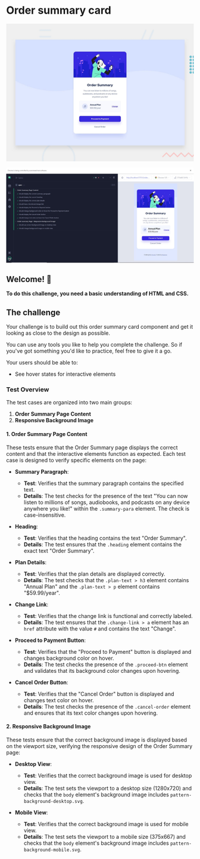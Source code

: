 # Order summary card

![Design preview for the Order summary card coding challenge](./design/desktop-preview.jpg)

![Testcases preview for the Order summary card coding challenge](./passedTestCases/testCases.jpeg)

## Welcome! 👋

**To do this challenge, you need a basic understanding of HTML and CSS.**

## The challenge

Your challenge is to build out this order summary card component and get it looking as close to the design as possible.

You can use any tools you like to help you complete the challenge. So if you've got something you'd like to practice, feel free to give it a go.

Your users should be able to:

- See hover states for interactive elements


### Test Overview

The test cases are organized into two main groups:

1.  **Order Summary Page Content**
2.  **Responsive Background Image**

#### 1. Order Summary Page Content

These tests ensure that the Order Summary page displays the correct content and that the interactive elements function as expected. Each test case is designed to verify specific elements on the page:

-   **Summary Paragraph**:
    
    -   **Test**: Verifies that the summary paragraph contains the specified text.
    -   **Details**: The test checks for the presence of the text "You can now listen to millions of songs, audiobooks, and podcasts on any device anywhere you like!" within the `.summary-para` element. The check is case-insensitive.
-   **Heading**:
    
    -   **Test**: Verifies that the heading contains the text "Order Summary".
    -   **Details**: The test ensures that the `.heading` element contains the exact text "Order Summary".
-   **Plan Details**:
    
    -   **Test**: Verifies that the plan details are displayed correctly.
    -   **Details**: The test checks that the `.plan-text > h3` element contains "Annual Plan" and the `.plan-text > p` element contains "$59.99/year".
-   **Change Link**:
    
    -   **Test**: Verifies that the change link is functional and correctly labeled.
    -   **Details**: The test ensures that the `.change-link > a` element has an `href` attribute with the value `#` and contains the text "Change".
-   **Proceed to Payment Button**:
    
    -   **Test**: Verifies that the "Proceed to Payment" button is displayed and changes background color on hover.
    -   **Details**: The test checks the presence of the `.proceed-btn` element and validates that its background color changes upon hovering.
-   **Cancel Order Button**:
    
    -   **Test**: Verifies that the "Cancel Order" button is displayed and changes text color on hover.
    -   **Details**: The test checks the presence of the `.cancel-order` element and ensures that its text color changes upon hovering.

#### 2. Responsive Background Image

These tests ensure that the correct background image is displayed based on the viewport size, verifying the responsive design of the Order Summary page:

-   **Desktop View**:
    
    -   **Test**: Verifies that the correct background image is used for desktop view.
    -   **Details**: The test sets the viewport to a desktop size (1280x720) and checks that the `body` element's background image includes `pattern-background-desktop.svg`.
-   **Mobile View**:
    
    -   **Test**: Verifies that the correct background image is used for mobile view.
    -   **Details**: The test sets the viewport to a mobile size (375x667) and checks that the `body` element's background image includes `pattern-background-mobile.svg`.
